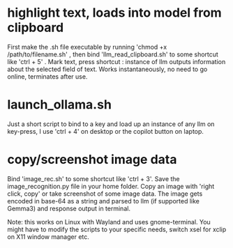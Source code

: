 # highlight text, loads into model from clipboard
First make the .sh file executable by running 'chmod +x /path/to/filename.sh' , then bind 'llm_read_clipboard.sh' to some shortcut like 'ctrl + 5' .  Mark text, press shortcut : instance of llm outputs information about the selected field of text.  Works instantaneously, no need to go online, terminates after use.

# launch_ollama.sh
Just a short script to bind to a key and load up an instance of any llm on key-press, I use 'ctrl + 4' on desktop or the copilot button on laptop.

# copy/screenshot image data
Bind 'image_rec.sh' to some shortcut like 'ctrl + 3'. Save the image_recognition.py file in your home folder. Copy an image with 'right click, copy' or take screenshot of some image data. The image gets encoded in base-64 as a string and parsed to llm (if supported like Gemma3) and response output in terminal.

Note: this works on Linux with Wayland and uses gnome-terminal. 
You might have to modify the scripts to your specific needs, switch xsel for xclip on X11 window manager etc.
